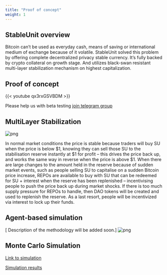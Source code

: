 ```yaml
---
title: "Proof of concept"
weight: 1
---
```

## StableUnit overview

Bitcoin can’t be used as everyday cash, means of saving or international medium of exchange because of it volatile. StableUnit solved this problem by offering complete decentralized privacy stable currency. It’s fully backed by crypto collateral on growth stage. And utilizes black-swan resistant multi-layer stabilization mechanism on highest capitalization. 

## Proof of concept

{{< youtube qx3rxGSVBDM >}}

Please help us with beta testing [join telegram group](https://t.me/stableunit)

## MultiLayer Stabilization
![png](/concept/multilayer_stabilisation_sims.png)

In normal market conditions the price is stable because traders will buy SU when the price is below $1, knowing they can sell those SU to the stabilisation reserve instantly at $1 for profit – this drives the price back up, and works the same way in reverse when the price is above $1. When there are large changes to the amount held in the reserve because of sudden market events, such as people selling SU to capitalise on a sudden Bitcoin price increase, REPOs are available to buy with SU that can be redeemed for SU + interest when the reserve has been replenished – incentivising people to push the price back up during market shocks. If there is too much supply pressure for REPOs to handle, then DAO tokens will be created and used to replenish the reserve. As a last resort, people will be incentivized via interest to lock up their funds.

## Agent-based simulation
[ Description of the methodology will be added soon.]
![png](/concept/sim_schema.png)

## Monte Carlo Simulation 

[Link to simulation](/simulation)

[Simulation results](/simulation#results)
